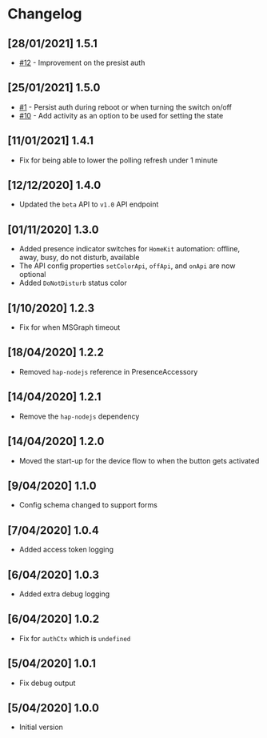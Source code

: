 # Changelog

## [28/01/2021] 1.5.1

- [#12](https://github.com/estruyf/homebridge-presence-switch-msgraph/issues/12) - Improvement on the presist auth

## [25/01/2021] 1.5.0

- [#1](https://github.com/estruyf/homebridge-presence-switch-msgraph/issues/1) - Persist auth during reboot or when turning the switch on/off
- [#10](https://github.com/estruyf/homebridge-presence-switch-msgraph/issues/10) - Add activity as an option to be used for setting the state

## [11/01/2021] 1.4.1

- Fix for being able to lower the polling refresh under 1 minute

## [12/12/2020] 1.4.0

- Updated the `beta` API to `v1.0` API endpoint

## [01/11/2020] 1.3.0

- Added presence indicator switches for `HomeKit` automation: offline, away, busy, do not disturb, available
- The API config properties `setColorApi`, `offApi`, and `onApi` are now optional
- Added `DoNotDisturb` status color

## [1/10/2020] 1.2.3

- Fix for when MSGraph timeout

## [18/04/2020] 1.2.2

- Removed `hap-nodejs` reference in PresenceAccessory

## [14/04/2020] 1.2.1

- Remove the `hap-nodejs` dependency

## [14/04/2020] 1.2.0

- Moved the start-up for the device flow to when the button gets activated

## [9/04/2020] 1.1.0

- Config schema changed to support forms

## [7/04/2020] 1.0.4

- Added access token logging

## [6/04/2020] 1.0.3

- Added extra debug logging

## [6/04/2020] 1.0.2

- Fix for `authCtx` which is `undefined`

## [5/04/2020] 1.0.1

- Fix debug output

## [5/04/2020] 1.0.0

- Initial version